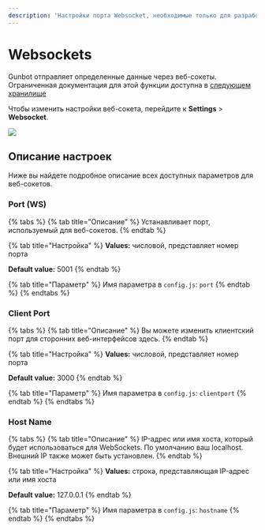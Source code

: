 ```yaml
---
description: 'Настройки порта Websocket, необходимые только для разработчиков.'
---
```


# Websockets

Gunbot отправляет определенные данные через веб-сокеты. Ограниченная документация для этой функции доступна в [следующем хранилище](https://github.com/GuntharDeNiro/Gunthy/#webgui-informations-for-devs-)​

Чтобы изменить настройки веб-сокета, перейдите к **Settings** &gt; **Websocket**.

![](https://blobscdn.gitbook.com/v0/b/gitbook-28427.appspot.com/o/assets%2F-L_Rejuz9K0BDQxSQvUH%2F-LmxpQwc-gql5PR6Bco2%2F-LmxpRJJWjGejzL0OudE%2Fimage.png?alt=media&token=d21f66a9-4901-42d7-9426-4a34da8b8415)

## **Описание настроек**

Ниже вы найдете подробное описание всех доступных параметров для веб-сокетов.

### Port \(WS\)

{% tabs %}
{% tab title="Описание" %}
Устанавливает порт, используемый для веб-сокетов.
{% endtab %}

{% tab title="Настройка" %}
**Values:** числовой, представляет номер порта

**Default value:** 5001
{% endtab %}

{% tab title="Параметр" %}
Имя параметра в `config.js`: `port`
{% endtab %}
{% endtabs %}

### Client Port <a id="client-port"></a>

{% tabs %}
{% tab title="Описание" %}
Вы можете изменить клиентский порт для сторонних веб-интерфейсов здесь.
{% endtab %}

{% tab title="Настройка" %}
**Values:** числовой, представляет номер порта

**Default value:** 3000
{% endtab %}

{% tab title="Параметр" %}
Имя параметра в `config.js`: `clientport`
{% endtab %}
{% endtabs %}

### Host Name <a id="hostname"></a>

{% tabs %}
{% tab title="Описание" %}
IP-адрес или имя хоста, который будет использоваться для WebSockets. По умолчанию ваш localhost. Внешний IP также может быть установлен.
{% endtab %}

{% tab title="Настройка" %}
**Values:** строка, представляющая IP-адрес или имя хоста

**Default value:** 127.0.0.1
{% endtab %}

{% tab title="Параметр" %}
Имя параметра в `config.js`: `hostname`
{% endtab %}
{% endtabs %}

